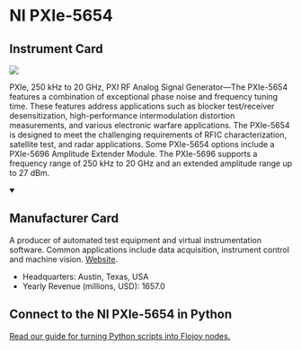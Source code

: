 
# NI PXIe-5654

## Instrument Card

<img src="https://v5.airtableusercontent.com/v1/19/19/1691539200000/Ew46X4ttdpwZtBJhq28R4g/8k89qxuvVJUVWeJOtTYcRLgjyiZDf3zkv1HH4wzrgNaAi3uYAL-oeXOfGRWD_2-4cZWaqAcidL493TpllTHXpIzH4O2U0IZY_19BRqKcwdA/6ER3e99ciUmpyDXL22sqHajyUf9a-9N5a5eBaGzQoAk"/>
<p>PXIe, 250 kHz to 20 GHz, PXI RF Analog Signal Generator—The PXIe-5654 features a combination of exceptional phase noise and frequency tuning time. These features address applications such as blocker test/receiver desensitization, high-performance intermodulation distortion measurements, and various electronic warfare applications. The PXIe-5654 is designed to meet the challenging requirements of RFIC characterization, satellite test, and radar applications. Some PXIe-5654 options include a PXIe-5696 Amplitude Extender Module. The PXIe-5696 supports a frequency range of 250 kHz to 20 GHz and an extended amplitude range up to 27 dBm.</p>

<details open>
<summary><h2>Manufacturer Card</h2></summary>

A producer of automated test equipment and virtual instrumentation software. Common applications include data acquisition, instrument control and machine vision. <a href="https://www.ni.com/en-ca.html">Website</a>.

<ul>
  <li>Headquarters: Austin, Texas, USA</li>
  <li>Yearly Revenue (millions, USD): 1657.0</li>
</ul>
</details>

## Connect to the NI PXIe-5654 in Python

[Read our guide for turning Python scripts into Flojoy nodes.](https://docs.flojoy.ai/custom-nodes/creating-custom-node/)


